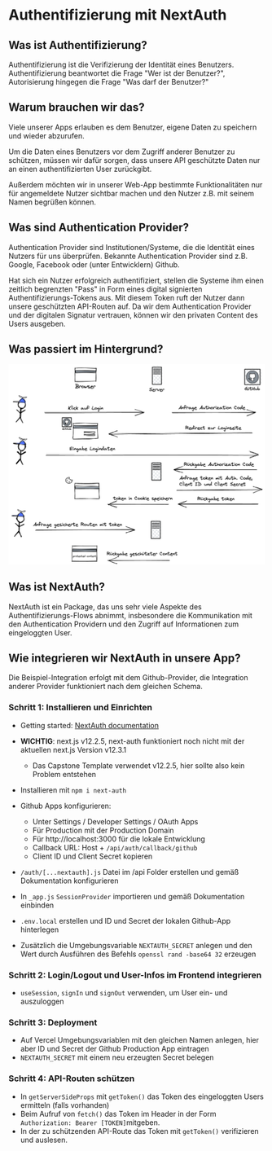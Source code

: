 # Authentifizierung mit NextAuth

## Was ist Authentifizierung?

Authentifizierung ist die Verifizierung der Identität eines Benutzers.
Authentifizierung beantwortet die Frage "Wer ist der Benutzer?", Autorisierung hingegen die Frage "Was darf der Benutzer?"

## Warum brauchen wir das?

Viele unserer Apps erlauben es dem Benutzer, eigene Daten zu speichern und wieder abzurufen.

Um die Daten eines Benutzers vor dem Zugriff anderer Benutzer zu schützen, müssen wir dafür sorgen, dass unsere API geschützte Daten nur an einen authentifizierten User zurückgibt.

Außerdem möchten wir in unserer Web-App bestimmte Funktionalitäten nur für angemeldete Nutzer sichtbar machen und den Nutzer z.B. mit seinem Namen begrüßen können.

## Was sind Authentication Provider?

Authentication Provider sind Institutionen/Systeme, die die Identität eines Nutzers für uns überprüfen.
Bekannte Authentication Provider sind z.B. Google, Facebook oder (unter Entwicklern) Github.

Hat sich ein Nutzer erfolgreich authentifiziert, stellen die Systeme ihm einen zeitlich begrenzten "Pass" in Form eines digital signierten Authentifizierungs-Tokens aus.
Mit diesem Token ruft der Nutzer dann unsere geschützten API-Routen auf. Da wir dem Authentication Provider und der digitalen Signatur vertrauen, können wir den privaten Content des Users ausgeben.

## Was passiert im Hintergrund?

![Auth Flow Image](_data/auth-flow.png)

## Was ist NextAuth?

NextAuth ist ein Package, das uns sehr viele Aspekte des Authentifizierungs-Flows abnimmt, insbesondere die Kommunikation mit den Authentication Providern und den Zugriff auf Informationen zum eingeloggten User.

## Wie integrieren wir NextAuth in unsere App?

Die Beispiel-Integration erfolgt mit dem Github-Provider, die Integration anderer Provider funktioniert nach dem gleichen Schema.

### Schritt 1: Installieren und Einrichten

- Getting started: [NextAuth documentation](https://next-auth.js.org/getting-started/example)
- **WICHTIG**: next.js v12.2.5, next-auth funktioniert noch nicht mit der aktuellen next.js Version v12.3.1
  - Das Capstone Template verwendet v12.2.5, hier sollte also kein Problem entstehen
- Installieren mit `npm i next-auth`
- Github Apps konfigurieren:

  - Unter Settings / Developer Settings / OAuth Apps
  - Für Production mit der Production Domain
  - Für http://localhost:3000 für die lokale Entwicklung
  - Callback URL: Host + `/api/auth/callback/github`
  - Client ID und Client Secret kopieren

- `/auth/[...nextauth].js` Datei im /api Folder erstellen und gemäß Dokumentation konfigurieren
- In `_app.js` `SessionProvider` importieren und gemäß Dokumentation einbinden
- `.env.local` erstellen und ID und Secret der lokalen Github-App hinterlegen
- Zusätzlich die Umgebungsvariable `NEXTAUTH_SECRET` anlegen und den Wert durch Ausführen des Befehls `openssl rand -base64 32` erzeugen

### Schritt 2: Login/Logout und User-Infos im Frontend integrieren

- `useSession`, `signIn` und `signOut` verwenden, um User ein- und auszuloggen

### Schritt 3: Deployment

- Auf Vercel Umgebungsvariablen mit den gleichen Namen anlegen, hier aber ID und Secret der Github Production App eintragen
- `NEXTAUTH_SECRET` mit einem neu erzeugten Secret belegen

### Schritt 4: API-Routen schützen

- In `getServerSideProps` mit `getToken()` das Token des eingeloggten Users ermitteln (falls vorhanden)
- Beim Aufruf von `fetch()` das Token im Header in der Form `Authorization: Bearer [TOKEN]`mitgeben.
- In der zu schützenden API-Route das Token mit `getToken()` verifizieren und auslesen.
